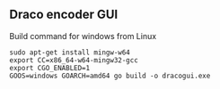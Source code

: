 ## Draco encoder GUI

Build command for windows from Linux
```
sudo apt-get install mingw-w64
export CC=x86_64-w64-mingw32-gcc
export CGO_ENABLED=1
GOOS=windows GOARCH=amd64 go build -o dracogui.exe
```